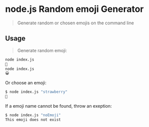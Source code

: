 # node.js Random emoji Generator

> Generate random or chosen emojis on the command line

## Usage

> Generate random emoji:

```bash
node index.js
🍂
node index.js
😀
```

Or choose an emoji:

```bash
$ node index.js "strawberry"
🍓
```

If a emoji name cannot be found, throw an exeption:

```bash
$ node index.js "noEmoji"
This emoji does not exist
```
